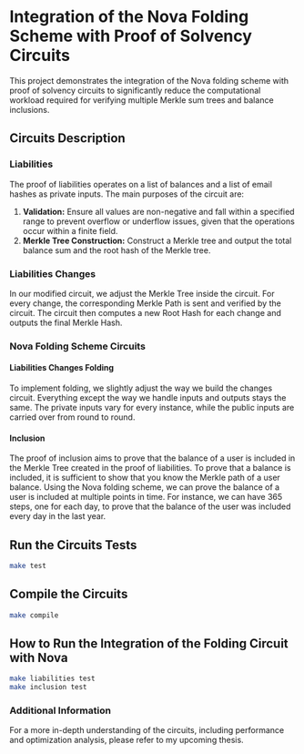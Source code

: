# Integration of the Nova Folding Scheme with Proof of Solvency Circuits

This project demonstrates the integration of the Nova folding scheme with proof of solvency circuits to significantly reduce the computational workload required for verifying multiple Merkle sum trees and balance inclusions.

## Circuits Description

### Liabilities

The proof of liabilities operates on a list of balances and a list of email hashes as private inputs. The main purposes of the circuit are:

1. **Validation:** Ensure all values are non-negative and fall within a specified range to prevent overflow or underflow issues, given that the operations occur within a finite field.
2. **Merkle Tree Construction:** Construct a Merkle tree and output the total balance sum and the root hash of the Merkle tree.

### Liabilities Changes

In our modified circuit, we adjust the Merkle Tree inside the circuit. For every change, the corresponding Merkle Path is sent and verified by the circuit. The circuit then computes a new Root Hash for each change and outputs the final Merkle Hash.

### Nova Folding Scheme Circuits

#### Liabilities Changes Folding

To implement folding, we slightly adjust the way we build the changes circuit. Everything except the way we handle inputs and outputs stays the same. The private inputs vary for every instance, while the public inputs are carried over from round to round.

#### Inclusion

The proof of inclusion aims to prove that the balance of a user is included in the Merkle Tree created in the proof of liabilities. To prove that a balance is included, it is sufficient to show that you know the Merkle path of a user balance. Using the Nova folding scheme, we can prove the balance of a user is included at multiple points in time. For instance, we can have 365 steps, one for each day, to prove that the balance of the user was included every day in the last year.

## Run the Circuits Tests

```sh
make test
```

## Compile the Circuits

```sh
make compile
```

## How to Run the Integration of the Folding Circuit with Nova

```sh
make liabilities test
make inclusion test
```

### Additional Information

For a more in-depth understanding of the circuits, including performance and optimization analysis, please refer to my upcoming thesis.
